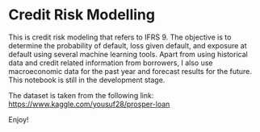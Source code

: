 # Credit Risk Modelling

This is credit risk modeling that refers to IFRS 9. The objective is to determine the probability of default, loss given default, and exposure at default using several machine learning tools. Apart from using historical data and credit related information from borrowers, I also use macroeconomic data for the past year and forecast results for the future. This notebook is still in the development stage.

The dataset is taken from the following link: https://www.kaggle.com/yousuf28/prosper-loan

Enjoy!
